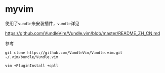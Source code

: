 # myvim

使用了`vundle`来安装插件，`vundle`详见

https://github.com/VundleVim/Vundle.vim/blob/master/README_ZH_CN.md

参考

```shell
git clone https://github.com/VundleVim/Vundle.vim.git ~/.vim/bundle/Vundle.vim

vim +PluginInstall +qall
```
